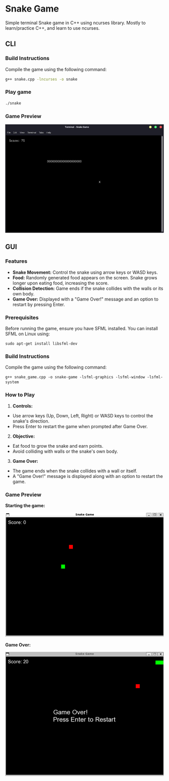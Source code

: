 # Snake Game

Simple terminal Snake game in C++ using ncurses library. Mostly to learn/practice C++, and learn to use ncurses.

## CLI 

### Build Instructions
Compile the game using the following command:
```bash
g++ snake.cpp -lncurses -o snake
```

### Play game 
```bash
./snake
```

### Game Preview
![](images/cli.jpg)

## GUI

### Features
* **Snake Movement:** Control the snake using arrow keys or WASD keys.
* **Food:** Randomly generated food appears on the screen. Snake grows longer upon eating food, increasing the score.
* **Collision Detection:** Game ends if the snake collides with the walls or its own body.
* **Game Over:** Displayed with a "Game Over!" message and an option to restart by pressing Enter.
 
### Prerequisites

Before running the game, ensure you have SFML installed. You can install SFML on Linux using:
 
```
sudo apt-get install libsfml-dev
```
 
### Build Instructions
Compile the game using the following command:
 
```
g++ snake_game.cpp -o snake-game -lsfml-graphics -lsfml-window -lsfml-system
```
 
### How to Play
1. **Controls:**
 
* Use arrow keys (Up, Down, Left, Right) or WASD keys to control the snake's direction.
* Press Enter to restart the game when prompted after Game Over.
 
2. **Objective:**
 
* Eat food to grow the snake and earn points.
* Avoid colliding with walls or the snake's own body.
 
3. **Game Over:**
 
* The game ends when the snake collides with a wall or itself.
* A "Game Over!" message is displayed along with an option to restart the game.
 
### Game Preview

**Starting the game:**
 
![](images/gui-gamestart.png)
 
**Game Over:**
 
![](images/gui-gameover.png)
